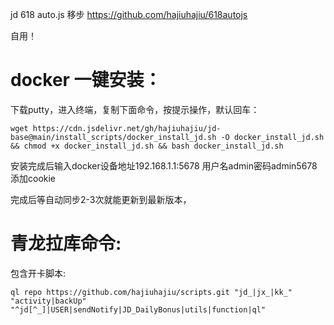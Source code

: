 jd 618  auto.js  移步 https://github.com/hajiuhajiu/618autojs



自用！
# docker 一键安装：
下载putty，进入终端，复制下面命令，按提示操作，默认回车：

```
wget https://cdn.jsdelivr.net/gh/hajiuhajiu/jd-base@main/install_scripts/docker_install_jd.sh -O docker_install_jd.sh && chmod +x docker_install_jd.sh && bash docker_install_jd.sh
```
安装完成后输入docker设备地址192.168.1.1:5678 用户名admin密码admin5678 添加cookie

完成后等自动同步2-3次就能更新到最新版本，


# 青龙拉库命令:
包含开卡脚本:

```
ql repo https://github.com/hajiuhajiu/scripts.git "jd_|jx_|kk_" "activity|backUp" "^jd[^_]|USER|sendNotify|JD_DailyBonus|utils|function|ql"
```
